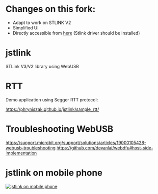  # Changes on this fork:
- Adapt to work on STLINK V2
- Simplified UI
- Directly accessible from [here](https://candas1.github.io/jstlink/) (Stlink driver should be installed)


# jstlink
STLink V3/V2 library using WebUSB

# RTT
Demo application using Segger RTT protocol:

https://phryniszak.github.io/jstlink/sample_rtt/

# Troubleshooting WebUSB
https://support.microbit.org/support/solutions/articles/19000105428-webusb-troubleshooting
https://github.com/devanlai/webdfu#host-side-implementation

# jstlink on mobile phone

[![jstlink on mobile phone](https://img.youtube.com/vi/kpSMA-R8AzU/0.jpg)](https://youtu.be/kpSMA-R8AzU)
